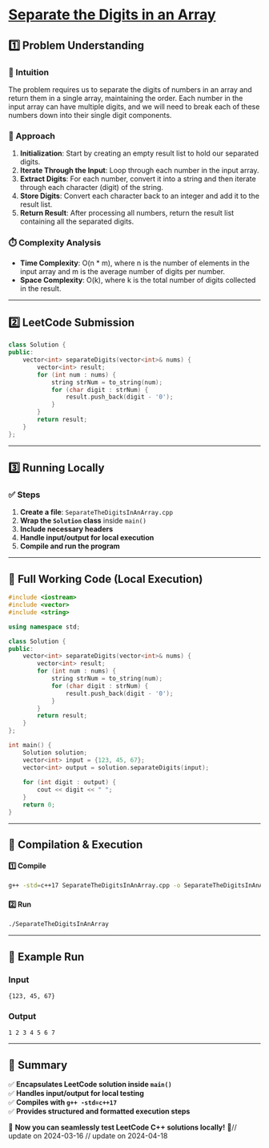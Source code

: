 # **[Separate the Digits in an Array](https://leetcode.com/problems/separate-the-digits-in-an-array/description/)**  

## **1️⃣ Problem Understanding**  
### **📌 Intuition**  
The problem requires us to separate the digits of numbers in an array and return them in a single array, maintaining the order. Each number in the input array can have multiple digits, and we will need to break each of these numbers down into their single digit components.

### **🚀 Approach**  
1. **Initialization**: Start by creating an empty result list to hold our separated digits.
2. **Iterate Through the Input**: Loop through each number in the input array.
3. **Extract Digits**: For each number, convert it into a string and then iterate through each character (digit) of the string.
4. **Store Digits**: Convert each character back to an integer and add it to the result list.
5. **Return Result**: After processing all numbers, return the result list containing all the separated digits.

### **⏱️ Complexity Analysis**  
- **Time Complexity**: O(n * m), where n is the number of elements in the input array and m is the average number of digits per number.
- **Space Complexity**: O(k), where k is the total number of digits collected in the result.

---  

## **2️⃣ LeetCode Submission**  
```cpp
class Solution {
public:
    vector<int> separateDigits(vector<int>& nums) {
        vector<int> result;
        for (int num : nums) {
            string strNum = to_string(num);
            for (char digit : strNum) {
                result.push_back(digit - '0');
            }
        }
        return result;
    }
};
```  

---  

## **3️⃣ Running Locally**  
### **✅ Steps**  
1. **Create a file**: `SeparateTheDigitsInAnArray.cpp`  
2. **Wrap the `Solution` class** inside `main()`  
3. **Include necessary headers**  
4. **Handle input/output for local execution**  
5. **Compile and run the program**  

---  

## **📝 Full Working Code (Local Execution)**  
```cpp
#include <iostream>
#include <vector>
#include <string>

using namespace std;

class Solution {
public:
    vector<int> separateDigits(vector<int>& nums) {
        vector<int> result;
        for (int num : nums) {
            string strNum = to_string(num);
            for (char digit : strNum) {
                result.push_back(digit - '0');
            }
        }
        return result;
    }
};

int main() {
    Solution solution;
    vector<int> input = {123, 45, 67};
    vector<int> output = solution.separateDigits(input);
    
    for (int digit : output) {
        cout << digit << " ";
    }
    return 0;
}
```  

---  

## **🔧 Compilation & Execution**  
#### **1️⃣ Compile**  
```bash
g++ -std=c++17 SeparateTheDigitsInAnArray.cpp -o SeparateTheDigitsInAnArray
```  

#### **2️⃣ Run**  
```bash
./SeparateTheDigitsInAnArray
```  

---  

## **🎯 Example Run**  
### **Input**  
```
{123, 45, 67}
```  
### **Output**  
```
1 2 3 4 5 6 7 
```  

---  

## **📌 Summary**  
✅ **Encapsulates LeetCode solution inside `main()`**  
✅ **Handles input/output for local testing**  
✅ **Compiles with `g++ -std=c++17`**  
✅ **Provides structured and formatted execution steps**  

🚀 **Now you can seamlessly test LeetCode C++ solutions locally!** 🚀// update on 2024-03-16
// update on 2024-04-18

